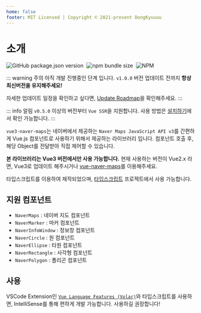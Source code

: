 ```yaml
---
home: false
footer: MIT Licensed | Copyright © 2021-present DongKyuuuu
---
```


# 소개

![GitHub package.json version](https://img.shields.io/github/package-json/v/dongkyuuuu/vue3-naver-maps)&nbsp;
![npm bundle size](https://img.shields.io/bundlephobia/min/vue3-naver-maps)&nbsp;
![NPM](https://img.shields.io/npm/l/vue3-naver-maps)

::: warning 주의
아직 개발 진행중인 단계 입니다. `v1.0.0` 버전 업데이트 전까지 **항상 최신버전을 유지해주세요!**

자세한 업데이트 일정을 확인하고 싶다면, [Update Roadmap](https://github.com/DongKyuuuu/vue3-naver-maps/issues/3)을 확인해주세요.
:::

::: info 알림
`v0.5.0` 이상의 버전부터 `Vue SSR`을 지원합니다. 사용 방법은 [설치하기](./installation.html#ssr-설정)에서 확인 가능합니다.
:::

`vue3-naver-maps`는 네이버에서 제공하는 `Naver Maps JavaScript API v3`를 간편하게 Vue.js 컴포넌트로 사용하기 위해서 제공하는 라이브러리 입니다. 컴포넌트 호출 후, 해당 Object를 전달받아 직접 제어할 수 있습니다.

**본 라이브러리는 Vue3 버전에서만 사용 가능합니다.** 현재 사용하는 버전이 Vue2.x 라면, Vue3로 업데이트 해주시거나 [vue-naver-maps](https://github.com/Shin-JaeHeon/vue-naver-maps)를 이용해주세요.

타입스크립트를 이용하여 제작되었으며, [타입스크립트](./types/index.md) 프로젝트에서 사용 가능합니다.

## 지원 컴포넌트

- `NaverMaps` : 네이버 지도 컴포넌트
- `NaverMarker` : 마커 컴포넌트
- `NaverInfoWindow` : 정보창 컴포넌트
- `NaverCircle` : 원 컴포넌트
- `NaverEllipse` : 타원 컴포넌트
- `NaverRectangle` : 사각형 컴포넌트
- `NaverPolygon` : 폴리곤 컴포넌트

## 사용

VSCode Extension인 [`Vue Language Features (Volar)`](https://marketplace.visualstudio.com/items?itemName=johnsoncodehk.volar)와 타입스크립트를 사용하면, IntelliSense를 통해 편하게 개발 가능합니다. 사용하길 권장합니다!
